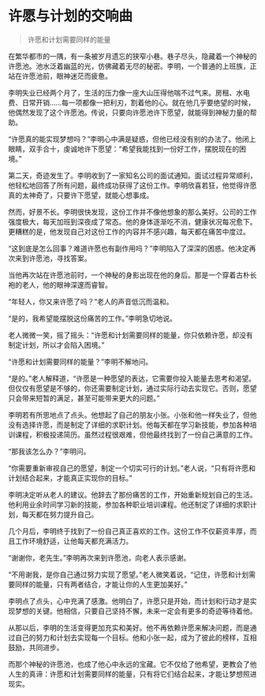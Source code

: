 # 许愿与计划的交响曲
> 许愿和计划需要同样的能量

在繁华都市的一隅，有一条被岁月遗忘的狭窄小巷。巷子尽头，隐藏着一个神秘的许愿池。池水泛着幽蓝的光，仿佛藏着无尽的秘密。李明，一个普通的上班族，正站在许愿池前，眼神迷茫而疲惫。

李明失业已经两个月了，生活的压力像一座大山压得他喘不过气来。房租、水电费、日常开销……每一项都像一把利刃，割着他的心。就在他几乎要绝望的时候，他偶然发现了这个许愿池。传说，只要向许愿池许下愿望，就能得到神秘力量的帮助。

“许愿真的能实现梦想吗？”李明心中满是疑惑，但他已经没有别的办法了。他闭上眼睛，双手合十，虔诚地许下愿望：“希望我能找到一份好工作，摆脱现在的困境。”

第二天，奇迹发生了。李明收到了一家知名公司的面试通知。面试过程异常顺利，他轻松地回答了所有问题，最终成功获得了这份工作。李明欣喜若狂，他觉得许愿真的太神奇了，只要许下愿望，就能心想事成。

然而，好景不长。李明很快发现，这份工作并不像他想象的那么美好。公司的工作强度极大，每天加班到深夜成了常态。他的身体逐渐吃不消，健康状况每况愈下。更糟糕的是，他发现自己对这份工作的内容并不感兴趣，每天都在痛苦中度过。

“这到底是怎么回事？难道许愿也有副作用吗？”李明陷入了深深的困惑。他决定再次来到许愿池，寻找答案。

当他再次站在许愿池前时，一个神秘的身影出现在他的身后。那是一个穿着古朴长袍的老人，他的眼神深邃而睿智。

“年轻人，你又来许愿了吗？”老人的声音低沉而温和。

“是的，我希望能摆脱这份痛苦的工作。”李明急切地说。

老人微微一笑，摇了摇头：“许愿和计划需要同样的能量，你只依赖许愿，却没有制定计划，所以才会陷入困境。”

“许愿和计划需要同样的能量？”李明不解地问。

“是的。”老人解释道，“许愿是一种愿望的表达，它需要你投入能量去思考和渴望。但仅仅有愿望是不够的，你还需要制定计划，通过实际行动去实现它。否则，愿望只会带来短暂的满足，甚至可能带来更大的问题。”

李明若有所思地点了点头。他想起了自己的朋友小张。小张和他一样失业了，但他没有选择许愿，而是制定了详细的求职计划。他每天都在学习新技能，参加各种培训课程，积极投递简历。虽然过程很艰难，但他最终找到了一份自己满意的工作。

“那我该怎么办？”李明问。

“你需要重新审视自己的愿望，制定一个切实可行的计划。”老人说，“只有将许愿和计划结合起来，才能真正实现你的目标。”

李明决定听从老人的建议。他辞去了那份痛苦的工作，开始重新规划自己的生活。他利用业余时间学习新的技能，参加各种职业培训课程。他还制定了详细的求职计划，每天都在努力提升自己。

几个月后，李明终于找到了一份自己真正喜欢的工作。这份工作不仅薪资丰厚，而且工作环境舒适，让他每天都充满活力。

“谢谢你，老先生。”李明再次来到许愿池，向老人表示感谢。

“不用谢我，是你自己通过努力实现了愿望。”老人微笑着说，“记住，许愿和计划需要同样的能量，只有两者结合，才能让你的人生更加美好。”

李明点了点头，心中充满了感激。他明白了，许愿只是开始，而计划和行动才是实现梦想的关键。他相信，只要自己坚持不懈，未来一定会有更多的奇迹等待着他。

从那以后，李明的生活变得更加充实和美好。他不再依赖许愿来解决问题，而是通过自己的努力和计划去实现每一个目标。他和小张一起，成为了彼此的榜样，互相鼓励，共同进步。

而那个神秘的许愿池，也成了他心中永远的宝藏。它不仅给了他希望，更教会了他人生的真谛：许愿和计划需要同样的能量，只有将它们结合起来，才能让梦想照进现实。